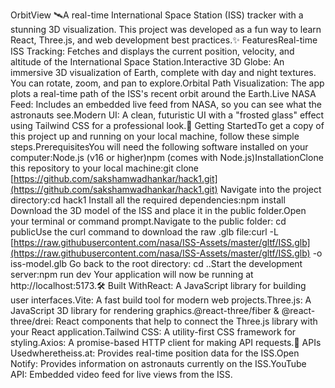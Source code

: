 OrbitView 🛰️A real-time International Space Station (ISS) tracker with a stunning 3D visualization. This project was developed as a fun way to learn React, Three.js, and web development best practices.✨ FeaturesReal-time ISS Tracking: Fetches and displays the current position, velocity, and altitude of the International Space Station.Interactive 3D Globe: An immersive 3D visualization of Earth, complete with day and night textures. You can rotate, zoom, and pan to explore.Orbital Path Visualization: The app plots a real-time path of the ISS's recent orbit around the Earth.Live NASA Feed: Includes an embedded live feed from NASA, so you can see what the astronauts see.Modern UI: A clean, futuristic UI with a "frosted glass" effect using Tailwind CSS for a professional look.🚀 Getting StartedTo get a copy of this project up and running on your local machine, follow these simple steps.PrerequisitesYou will need the following software installed on your computer:Node.js (v16 or higher)npm (comes with Node.js)InstallationClone this repository to your local machine:git clone [https://github.com/sakshamwadhankar/hack1.git](https://github.com/sakshamwadhankar/hack1.git)
Navigate into the project directory:cd hack1
Install all the required dependencies:npm install
Download the 3D model of the ISS and place it in the public folder.Open your terminal or command prompt.Navigate to the public folder: cd publicUse the curl command to download the raw .glb file:curl -L [https://raw.githubusercontent.com/nasa/ISS-Assets/master/gltf/ISS.glb](https://raw.githubusercontent.com/nasa/ISS-Assets/master/gltf/ISS.glb) -o iss-model.glb
Go back to the root directory: cd ..Start the development server:npm run dev
Your application will now be running at http://localhost:5173.🛠️ Built WithReact: A JavaScript library for building user interfaces.Vite: A fast build tool for modern web projects.Three.js: A JavaScript 3D library for rendering graphics.@react-three/fiber & @react-three/drei: React components that help to connect the Three.js library with your React application.Tailwind CSS: A utility-first CSS framework for styling.Axios: A promise-based HTTP client for making API requests.🔗 APIs Usedwheretheiss.at: Provides real-time position data for the ISS.Open Notify: Provides information on astronauts currently on the ISS.YouTube API: Embedded video feed for live views from the ISS.
